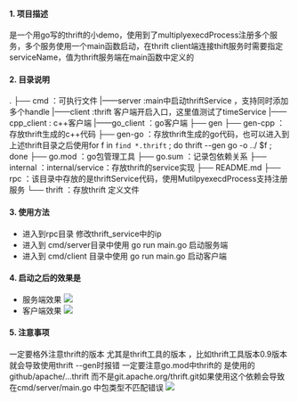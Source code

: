 #### 1. 项目描述
是一个用go写的thrift的小demo，使用到了multiplyexecdProcess注册多个服务，多个服务使用一个main函数启动，在thrift client端连接thift服务时需要指定serviceName，值为thrift服务端在main函数中定义的
#### 2. 目录说明
.
├── cmd  ：可执行文件
      |——server :main中启动thriftService ，支持同时添加多个handle
      |——client :thrift 客户端开启入口，这里值测试了timeService
         |——cpp_client : c++客户端
         |——go_client  ：go客户端
├── gen
├── gen-cpp ：存放thrift生成的c++代码
├── gen-go ：存放thrift生成的go代码，也可以进入到上述thrift目录之后使用for f in `find *.thrift` ; do thrift --gen go -o ../ $f ; done 
├── go.mod ：go包管理工具
├── go.sum ：记录包依赖关系
├── internal ：internal/service：存放thrift的service实现
├── README.md
├── rpc ：该目录中存放的是thriftService代码，使用MutilpyexecdProcess支持注册服务
└── thrift ：存放thrift 定义文件

#### 3. 使用方法
* 进入到rpc目录 修改thrift_service中的ip
* 进入到 cmd/server目录中使用 go run main.go 启动服务端
* 进入到 cmd/client 目录中使用 go run main.go 启动客户端
#### 4. 启动之后的效果是
* 服务端效果
![](https://gitee.com/BiAn-MoShangHuaKai/img/raw/master/data/20210117001055.png)
* 客户端效果
![](https://gitee.com/BiAn-MoShangHuaKai/img/raw/master/data/20210117001150.png)
#### 5. 注意事项
一定要格外注意thrift的版本 尤其是thrift工具的版本 ，比如thrift工具版本0.9版本就会导致使用thrift --gen时报错
一定要注意go.mod中thrift的 是使用的github/apache/...thrift 而不是git.apache.org/thrift.git如果使用这个依赖会导致在cmd/server/main.go 中包类型不匹配错误
![](https://gitee.com/BiAn-MoShangHuaKai/img/raw/master/data/20210117002105.png)
